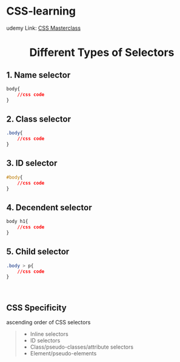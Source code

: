 # CSS-learning

udemy Link: [CSS Masterclass](https://www.udemy.com/course/css-layouts-masterclass/)

# <center>Different Types of Selectors</center>

## 1. Name selector

```css
body{
    //css code
}
```

## 2. Class selector

```css
.body{
    //css code
}
```

## 3. ID selector

```css
#body{
    //css code
}
```

## 4. Decendent selector

```css
body h1{
    //css code
}
```

## 5. Child selector

```css
.body > p{
    //css code
}
```

</br>

## CSS Specificity

ascending order of CSS selectors

> * Inline selectors
> * ID selectors
> * Class/pseudo-classes/attribute selectors
> * Element/pseudo-elements
